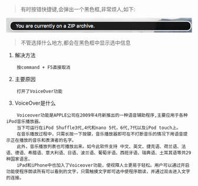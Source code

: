 
>有时按错快捷键,会弹出一个黑色框,非常烦人,如下:

![](img/16-6-1/2.png)

>不管选择什么地方,都会在黑色框中显示选中信息


1. 解决方法
```
    按command + F5直接取消
```

2. 主要原因
```
    打开了VoiceOver功能
```
3. VoiceOver是什么
```
    Voiceover功能是APPLE公司在2009年4月新推出的一种语音辅助程序,主要应用于各种iPod音乐播放器。
    当下可运行在iPod Shuffle3代,4代和nano 5代，6代,7代以及iPod touch上。
    在音乐播放过程中，只需长按一下按键，音乐播放器即可在不打断音乐的情况下用语音提示正在播放的音乐和表演者的名字。
    此外，音乐播放列表也可播放出来。如今此软件支持 中文、英文、捷克语、荷兰语、法语、德语、希腊语、意大利语、日语、波兰语、葡萄牙语、西班牙语、瑞典语、土耳其语等共29种国家语言。
    iPad和iPhone中也加入了Voiceover功能，使视障人士更易于轻松。用户可以通过开启功能使程序朗读所有可以看到的文字，只需触摸文字即可选中使程序朗读，并通过双击进入文字的连接。
```